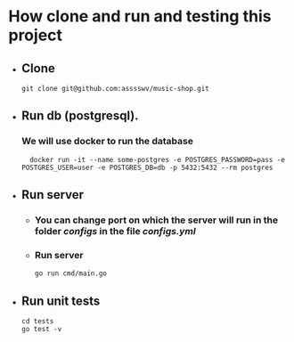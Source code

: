 # How clone and run and testing this project
* ## Clone
      git clone git@github.com:asssswv/music-shop.git
* ## Run db (postgresql).
    ### We will use docker to run the database
        docker run -it --name some-postgres -e POSTGRES_PASSWORD=pass -e POSTGRES_USER=user -e POSTGRES_DB=db -p 5432:5432 --rm postgres
* ## Run server
   + ### You can change port on which the server will run in the folder ___configs___ in the file ___configs.yml___
   + ### Run server
         go run cmd/main.go
* ## Run unit tests
      cd tests
      go test -v
